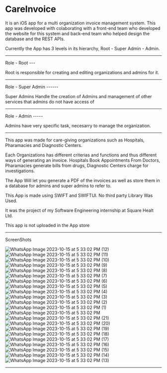 # CareInvoice

It is an iOS app for a multi organization invoice management system. This app was developed with colaborating with a front-end team who developed the website for this system and back-end team who helped design the database and the REST APIs.

Currently the App has 3 levels in its hierarchy, Root - Super Admin - Admin.

----
Role - Root ---

Root is responsible for creating and editing organizations and admins for it.

---

Role - Super Admin ------

Super Admins Handle the creation of Admins and management of other services that admins do not have access of

---

Role - Admin -----

Admins have very specific task, necesarry to manage the organization.

---

This app was made for care-giving organizations such as Hospitals, Pharamacies and Diagnostic Centers.

Each Organizations has different criterias and functions and thus different ways of generating an invoice. Hospitals Book Appointments From Doctors, Pharamacies generate bills from drugs, Diagnostic Centers charge for investigations.

The App Will let you generate a PDF of the invoices as well as store them in a database for admins and super admins to refer to.

This App is made using SWIFT and SWIFTUI. No third party Library Was Used.

It was the project of my Software Engineering internship at Square Healt Ltd.

This app is not uploaded in the App store

---

ScreenShots

![WhatsApp Image 2023-10-15 at 5 33 02 PM (12)](https://github.com/RakibulAnam/CureInvoice/assets/111649528/ea5e54ea-0413-4cc6-9947-be86b09ed364)
![WhatsApp Image 2023-10-15 at 5 33 02 PM (11)](https://github.com/RakibulAnam/CureInvoice/assets/111649528/c50ff0e8-006c-4cb4-9414-33f0885a490c)
![WhatsApp Image 2023-10-15 at 5 33 02 PM (10)](https://github.com/RakibulAnam/CureInvoice/assets/111649528/9eb2efdc-9fad-4019-92cc-38b1a89953ea)
![WhatsApp Image 2023-10-15 at 5 33 02 PM (9)](https://github.com/RakibulAnam/CureInvoice/assets/111649528/ceff9ac1-18a6-4872-9703-169005cfb3b8)
![WhatsApp Image 2023-10-15 at 5 33 02 PM (8)](https://github.com/RakibulAnam/CureInvoice/assets/111649528/30d4df9b-9958-48b8-a280-a64efd84f03a)
![WhatsApp Image 2023-10-15 at 5 33 02 PM (7)](https://github.com/RakibulAnam/CureInvoice/assets/111649528/bf600bca-d373-4356-9159-8ba9727bbadb)
![WhatsApp Image 2023-10-15 at 5 33 02 PM (6)](https://github.com/RakibulAnam/CureInvoice/assets/111649528/76fca3a0-f182-4472-bfb5-6cad75e1f770)
![WhatsApp Image 2023-10-15 at 5 33 02 PM (5)](https://github.com/RakibulAnam/CureInvoice/assets/111649528/c67b8aba-3e84-4cbf-a052-9e887d2ca086)
![WhatsApp Image 2023-10-15 at 5 33 02 PM (4)](https://github.com/RakibulAnam/CureInvoice/assets/111649528/ea497ccf-556b-46a8-9e92-c207feed598f)
![WhatsApp Image 2023-10-15 at 5 33 02 PM (3)](https://github.com/RakibulAnam/CureInvoice/assets/111649528/173be693-145c-42a6-80e1-b8879bbe1a11)
![WhatsApp Image 2023-10-15 at 5 33 02 PM (2)](https://github.com/RakibulAnam/CureInvoice/assets/111649528/efeadf99-0d64-46a1-a980-e81abb99d63c)
![WhatsApp Image 2023-10-15 at 5 33 02 PM (1)](https://github.com/RakibulAnam/CureInvoice/assets/111649528/80ec2e60-9261-428c-8b5f-55e7c7a6e512)
![WhatsApp Image 2023-10-15 at 5 33 02 PM](https://github.com/RakibulAnam/CureInvoice/assets/111649528/54a9d1dc-05f6-4368-9306-f3f09ad3d242)
![WhatsApp Image 2023-10-15 at 5 33 02 PM (21)](https://github.com/RakibulAnam/CureInvoice/assets/111649528/7a09fc9d-99ef-4e36-86af-46318b15d197)
![WhatsApp Image 2023-10-15 at 5 33 02 PM (20)](https://github.com/RakibulAnam/CureInvoice/assets/111649528/1f92e303-aa89-4a02-9a62-1db4fd8a4b03)
![WhatsApp Image 2023-10-15 at 5 33 02 PM (19)](https://github.com/RakibulAnam/CureInvoice/assets/111649528/efbeb55b-0f81-41a6-9aa0-374c08459378)
![WhatsApp Image 2023-10-15 at 5 33 02 PM (18)](https://github.com/RakibulAnam/CureInvoice/assets/111649528/60d03f7d-b898-4e06-a3e9-f97e3b03bb5b)
![WhatsApp Image 2023-10-15 at 5 33 02 PM (17)](https://github.com/RakibulAnam/CureInvoice/assets/111649528/c7d1f6af-fcc8-45a4-ba08-95ef25a9efa1)
![WhatsApp Image 2023-10-15 at 5 33 02 PM (16)](https://github.com/RakibulAnam/CureInvoice/assets/111649528/df912f3a-50de-4e56-9348-42b24ef811ee)
![WhatsApp Image 2023-10-15 at 5 33 02 PM (15)](https://github.com/RakibulAnam/CureInvoice/assets/111649528/cf0249d9-e6fb-4d2a-b312-6a25dfaaae44)
![WhatsApp Image 2023-10-15 at 5 33 02 PM (14)](https://github.com/RakibulAnam/CureInvoice/assets/111649528/29997466-d9b3-4e70-ad03-57f4ee17b7eb)
![WhatsApp Image 2023-10-15 at 5 33 02 PM (13)](https://github.com/RakibulAnam/CureInvoice/assets/111649528/935d2b27-0335-4252-bb50-a7a5d33f6bd4)

---
